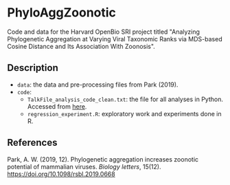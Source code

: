 # PhyloAggZoonotic
Code and data for the Harvard OpenBio SRI project titled "Analyzing Phylogenetic Aggregation at Varying Viral Taxonomic Ranks via MDS-based Cosine Distance and Its Association With Zoonosis".

## Description
* ```data```: the data and pre-processing files from Park (2019).
* ```code```:
  * ```TalkFile_analysis_code_clean.txt```: the file for all analyses in Python. Accessed from [here](https://figshare.com/articles/software/code_and_publicly_available_data_to_reproduce_resultscode_to_reproduce_results/9783785?backTo=/collections/Code_to_support_Phylogenetic_aggregation_increases_zoonotic_potential_of_mammalian_viruses_/4658018).
  * ```regression_experiment.R```: exploratory work and experiments done in R.

## References
Park, A. W. (2019, 12). Phylogenetic aggregation increases zoonotic potential of mammalian viruses. *Biology letters*, 15(12). https://doi.org/10.1098/rsbl.2019.0668
